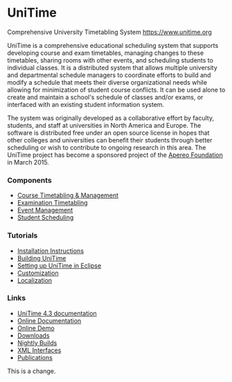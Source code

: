 <!-- 
 * Licensed to The Apereo Foundation under one or more contributor license
 * agreements. See the NOTICE file distributed with this work for
 * additional information regarding copyright ownership.
 *
 * The Apereo Foundation licenses this file to you under the Apache License,
 * Version 2.0 (the "License"); you may not use this file except in
 * compliance with the License. You may obtain a copy of the License at:
 *
 * http://www.apache.org/licenses/LICENSE-2.0
 *
 * Unless required by applicable law or agreed to in writing, software
 * distributed under the License is distributed on an "AS IS" BASIS,
 * WITHOUT WARRANTIES OR CONDITIONS OF ANY KIND, either express or implied.
 *
 * See the License for the specific language governing permissions and
 * limitations under the License.
 * 
 -->
# UniTime

Comprehensive University Timetabling System
<https://www.unitime.org>

UniTime is a comprehensive educational scheduling system that supports developing
course and exam timetables, managing changes to these timetables, sharing rooms
with other events, and scheduling students to individual classes.
It is a distributed system that allows multiple university and departmental schedule managers
to coordinate efforts to build and modify a schedule that meets their diverse organizational
needs while allowing for minimization of student course conflicts. It can be used alone to
create and maintain a school's schedule of classes and/or exams, or interfaced with
an existing student information system. 

The system was originally developed as a collaborative effort by faculty,
students, and staff at universities in North America and Europe. The software
is distributed free under an open source license in hopes that other colleges
and universities can benefit their students through better scheduling or wish to
contribute to ongoing research in this area. The UniTime project has become
a sponsored project of the [Apereo Foundation][apereo] in March 2015.

### Components
- [Course Timetabling & Management][courses]
- [Examination Timetabling][exams]
- [Event Management][events]
- [Student Scheduling][students]

### Tutorials
- [Installation Instructions][install]
- [Building UniTime][build]
- [Setting up UniTime in Eclipse][eclipse]
- [Customization][customization]
- [Localization][localization]

### Links
- [UniTime 4.3 documentation][docs]
- [Online Documentation][help]
- [Online Demo][demo]
- [Downloads][downloads]
- [Nightly Builds][builds]
- [XML Interfaces][xml]
- [Publications][publications]

[courses]: https://www.unitime.org/uct_courses.php
[exams]: https://www.unitime.org/uct_exams.php
[events]: https://www.unitime.org/uct_events.php
[students]: https://www.unitime.org/uct_students.php
[help]: http://help.unitime.org
[install]: http://help.unitime.org/Timetabling_Installation
[demo]: https://demo.unitime.org
[builds]: https://builds.unitime.org
[xml]: https://www.unitime.org/uct_interfaces.php
[publications]: https://www.unitime.org/publications.php
[downloads]: https://sourceforge.net/projects/unitime/files
[build]: http://help.unitime.org/build
[eclipse]: http://help.unitime.org/eclipse
[docs]: http://bit.ly/unitime43docs
[apereo]: https://www.apereo.org
[customization]: http://help.unitime.org/Customizations
[localization]: http://help.unitime.org/Localization


This is a change.